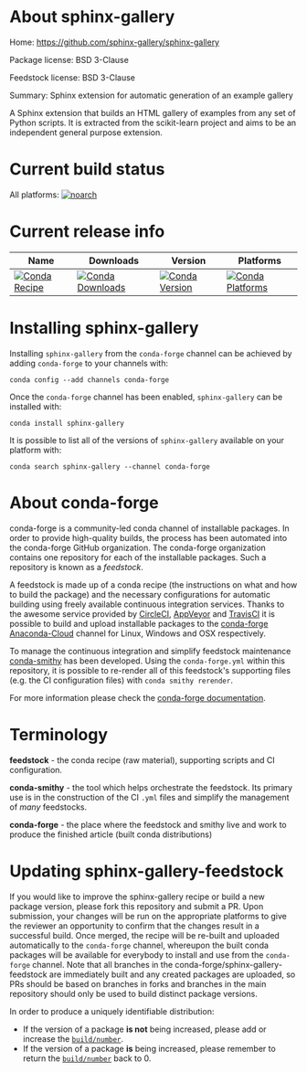 About sphinx-gallery
====================

Home: https://github.com/sphinx-gallery/sphinx-gallery

Package license: BSD 3-Clause

Feedstock license: BSD 3-Clause

Summary: Sphinx extension for automatic generation of an example gallery

A Sphinx extension that builds an HTML gallery of examples from any set of
Python scripts. It is extracted from the scikit-learn project and aims to
be an independent general purpose extension.


Current build status
====================

All platforms:
[![noarch](https://img.shields.io/circleci/project/github/conda-forge/sphinx-gallery-feedstock/master.svg?label=noarch)](https://circleci.com/gh/conda-forge/sphinx-gallery-feedstock)

Current release info
====================

| Name | Downloads | Version | Platforms |
| --- | --- | --- | --- |
| [![Conda Recipe](https://img.shields.io/badge/recipe-sphinx--gallery-green.svg)](https://anaconda.org/conda-forge/sphinx-gallery) | [![Conda Downloads](https://img.shields.io/conda/dn/conda-forge/sphinx-gallery.svg)](https://anaconda.org/conda-forge/sphinx-gallery) | [![Conda Version](https://img.shields.io/conda/vn/conda-forge/sphinx-gallery.svg)](https://anaconda.org/conda-forge/sphinx-gallery) | [![Conda Platforms](https://img.shields.io/conda/pn/conda-forge/sphinx-gallery.svg)](https://anaconda.org/conda-forge/sphinx-gallery) |

Installing sphinx-gallery
=========================

Installing `sphinx-gallery` from the `conda-forge` channel can be achieved by adding `conda-forge` to your channels with:

```
conda config --add channels conda-forge
```

Once the `conda-forge` channel has been enabled, `sphinx-gallery` can be installed with:

```
conda install sphinx-gallery
```

It is possible to list all of the versions of `sphinx-gallery` available on your platform with:

```
conda search sphinx-gallery --channel conda-forge
```


About conda-forge
=================

conda-forge is a community-led conda channel of installable packages.
In order to provide high-quality builds, the process has been automated into the
conda-forge GitHub organization. The conda-forge organization contains one repository
for each of the installable packages. Such a repository is known as a *feedstock*.

A feedstock is made up of a conda recipe (the instructions on what and how to build
the package) and the necessary configurations for automatic building using freely
available continuous integration services. Thanks to the awesome service provided by
[CircleCI](https://circleci.com/), [AppVeyor](http://www.appveyor.com/)
and [TravisCI](https://travis-ci.org/) it is possible to build and upload installable
packages to the [conda-forge](https://anaconda.org/conda-forge)
[Anaconda-Cloud](http://docs.anaconda.org/) channel for Linux, Windows and OSX respectively.

To manage the continuous integration and simplify feedstock maintenance
[conda-smithy](http://github.com/conda-forge/conda-smithy) has been developed.
Using the ``conda-forge.yml`` within this repository, it is possible to re-render all of
this feedstock's supporting files (e.g. the CI configuration files) with ``conda smithy rerender``.

For more information please check the [conda-forge documentation](https://conda-forge.org/docs/).

Terminology
===========

**feedstock** - the conda recipe (raw material), supporting scripts and CI configuration.

**conda-smithy** - the tool which helps orchestrate the feedstock.
                   Its primary use is in the construction of the CI ``.yml`` files
                   and simplify the management of *many* feedstocks.

**conda-forge** - the place where the feedstock and smithy live and work to
                  produce the finished article (built conda distributions)


Updating sphinx-gallery-feedstock
=================================

If you would like to improve the sphinx-gallery recipe or build a new
package version, please fork this repository and submit a PR. Upon submission,
your changes will be run on the appropriate platforms to give the reviewer an
opportunity to confirm that the changes result in a successful build. Once
merged, the recipe will be re-built and uploaded automatically to the
`conda-forge` channel, whereupon the built conda packages will be available for
everybody to install and use from the `conda-forge` channel.
Note that all branches in the conda-forge/sphinx-gallery-feedstock are
immediately built and any created packages are uploaded, so PRs should be based
on branches in forks and branches in the main repository should only be used to
build distinct package versions.

In order to produce a uniquely identifiable distribution:
 * If the version of a package **is not** being increased, please add or increase
   the [``build/number``](http://conda.pydata.org/docs/building/meta-yaml.html#build-number-and-string).
 * If the version of a package **is** being increased, please remember to return
   the [``build/number``](http://conda.pydata.org/docs/building/meta-yaml.html#build-number-and-string)
   back to 0.